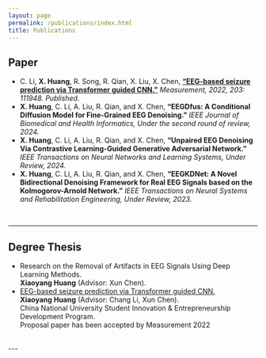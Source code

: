 ```yaml
---
layout: page
permalink: /publications/index.html
title: Publications
---
```


## Paper
- C. Li, **X. Huang**, R. Song, R. Qian, X. Liu, X. Chen, **[“EEG-based seizure prediction via Transformer guided CNN.”](https://www.sciencedirect.com/science/article/abs/pii/S0263224122011447)** *Measurement, 2022, 203: 111948. Published*.<br>
- **X. Huang**, C. Li, A. Liu, R. Qian, and X. Chen, **“EEGDfus: A Conditional Diffusion Model for Fine-Grained EEG Denoising.”** *IEEE Journal of Biomedical and Health Informatics, Under the second round of review, 2024.*<br>
- **X. Huang**, C. Li, A. Liu, R. Qian, and X. Chen, **“Unpaired EEG Denoising Via Contrastive Learning-Guided Generative Adversarial Network.”** *IEEE Transactions on Neural Networks and Learning Systems, Under Review, 2024.*<br>
- **X. Huang**, C. Li, A. Liu, R. Qian, and X. Chen, **“EEGKDNet: A Novel Bidirectional Denoising Framework for Real EEG Signals based on the Kolmogorov-Arnold Network.”** *IEEE Transactions on Neural Systems and Rehabilitation Engineering, Under Review, 2023.*

<br>


---

## Degree Thesis

- Research on the Removal of Artifacts in EEG Signals Using Deep Learning Methods.<br>**Xiaoyang Huang** (Advisor: Xun Chen).<br>
- [EEG-based seizure prediction via Transformer guided CNN.](https://www.sciencedirect.com/science/article/abs/pii/S0263224122011447)<br>**Xiaoyang Huang** (Advisor: Chang Li, Xun Chen).<br> China National University Student Innovation & Entrepreneurship Development Program.<br>Proposal paper has been accepted by Measurement 2022


<br>
---